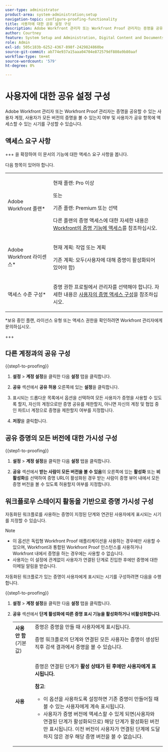 ```yaml
---
user-type: administrator
product-area: system-administration;setup
navigation-topic: configure-proofing-functionality
title: 사용자에 대한 공유 설정 구성
description: Adobe Workfront 관리자 또는 Workfront Proof 관리자는 증명을 공유할 수 있는 사용자 계정, 사용자가 모든 버전의 증명을 볼 수 있는지 여부 및 사용자가 공유 항목에 액세스할 수 있는 시기를 구성할 수 있습니다.
author: Courtney
feature: System Setup and Administration, Digital Content and Documents
role: Admin
exl-id: 505c183b-6252-4367-898f-2429824860be
source-git-commit: ab774e937a15aaa04704e872579df880a9b80aaf
workflow-type: tm+mt
source-wordcount: '579'
ht-degree: 0%

---
```


# 사용자에 대한 공유 설정 구성

Adobe Workfront 관리자 또는 Workfront Proof 관리자는 증명을 공유할 수 있는 사용자 계정, 사용자가 모든 버전의 증명을 볼 수 있는지 여부 및 사용자가 공유 항목에 액세스할 수 있는 시기를 구성할 수 있습니다.

## 액세스 요구 사항

+++ 을 확장하여 이 문서의 기능에 대한 액세스 요구 사항을 봅니다.

다음 항목이 있어야 합니다.

<table style="table-layout:auto"> 
 <col> 
 <col> 
 <tbody> 
  <tr> 
   <td role="rowheader">Adobe Workfront 플랜*</td> 
   <td> <p>현재 플랜: Pro 이상</p> <p>또는</p> <p>기존 플랜: Premium 또는 선택</p> <p>다른 플랜의 증명 액세스에 대한 자세한 내용은 <a href="../../../administration-and-setup/manage-workfront/configure-proofing/access-to-proofing-functionality.md" class="MCXref xref">Workfront의 증명 기능에 액세스</a>를 참조하십시오.</p> </td> 
  </tr> 
  <tr> 
   <td role="rowheader">Adobe Workfront 라이센스*</td> 
   <td> <p>현재 계획: 작업 또는 계획</p> <p>기존 계획: 모두(사용자에 대해 증명이 활성화되어 있어야 함)</p> </td> 
  </tr> 
  <tr> 
   <td role="rowheader">액세스 수준 구성*</td> 
   <td> <p>증명 권한 프로필에서 관리자를 선택해야 합니다. 자세한 내용은 <a href="../../../administration-and-setup/manage-workfront/configure-proofing/configure-a-users-proofing-access.md" class="MCXref xref">사용자의 증명 액세스 구성</a>을 참조하십시오.</p> </td> 
  </tr> 
 </tbody> 
</table>

&#42;보유 중인 플랜, 라이선스 유형 또는 액세스 권한을 확인하려면 Workfront 관리자에게 문의하십시오.

+++

## 다른 계정과의 공유 구성

{{step1-to-proofing}}

1. **설정** > **계정 설정**&#x200B;을 클릭한 다음 **설정** 탭을 클릭합니다.

1. **공유** 섹션에서 **공유 허용** 오른쪽에 있는 **설정**&#x200B;을 클릭합니다.

1. 표시되는 드롭다운 목록에서 옵션을 선택하여 모든 사용자가 증명을 사용할 수 있도록 할지, 자신의 계정으로만 증명 공유를 제한할지, 아니면 자신의 계정 및 협업 중인 파트너 계정으로 증명을 제한할지 여부를 지정합니다.
1. **저장**&#x200B;을 클릭합니다.

## 공유 증명의 모든 버전에 대한 가시성 구성

{{step1-to-proofing}}

1. **설정** > **계정 설정**&#x200B;을 클릭한 다음 **설정** 탭을 클릭합니다.

1. **공유** 섹션에서 **받는 사람이 모든 버전을 볼 수 있음**&#x200B;의 오른쪽에 있는 **활성화** 또는 **비활성화**&#x200B;를 선택하여 증명 URL이 활성화된 경우 받는 사람이 증명 뷰어 내에서 모든 증명 버전을 볼 수 있도록 허용할지 여부를 지정합니다.

## 워크플로우 스테이지 활동을 기반으로 증명 가시성 구성

자동화된 워크플로를 사용하는 증명이 지정된 단계와 연관된 사용자에게 표시되는 시기를 지정할 수 있습니다.

>[!NOTE]
>
>* 이 옵션은 독립형 Workfront Proof 애플리케이션을 사용하는 경우에만 사용할 수 있으며, Workfront과 통합된 Workfront Proof 인스턴스를 사용하거나 Workfront 내에서 증명을 하는 경우에는 사용할 수 없습니다.
>* 사용자는 이 설정에 관계없이 사용자가 연결된 단계로 진입한 후에만 증명에 대한 이메일 알림을 받습니다.
>

자동화된 워크플로가 있는 증명이 사용자에게 표시되는 시기를 구성하려면 다음을 수행합니다.

{{step1-to-proofing}}

1. **설정** > **계정 설정**&#x200B;을 클릭한 다음 **설정** 탭을 클릭합니다.

1. **공유** 섹션에서 **단계 활성화에 따른 증명 표시 기능을 활성화하거나 비활성화합니다**.

   <table style="table-layout:auto"> 
    <col> 
    <col> 
    <tbody> 
     <tr> 
      <td role="rowheader"><strong>사용 안 함</strong>(기본값)</td> 
      <td>증명은 증명을 만들 때 사용자에게 표시됩니다.<br><p>증명 워크플로의 단계와 연결된 모든 사용자는 증명이 생성된 직후 검색 결과에서 증명을 볼 수 있습니다.</p></td> 
     </tr> 
     <tr> 
      <td role="rowheader"><strong>사용</strong> </td> 
      <td> <p>증명은 연결된 단계가 <strong>활성 상태가 된 후에만 사용자에게 표시됩니다.</strong></p> <p><b>참고</b>:   
        <ul> 
         <li><em style="font-style: normal;">이 옵션을 사용하도록 설정하면 기존 증명이 만들어질 때 볼 수 있는 사용자에게 계속 표시됩니다.</em> </li> 
         <li>사용자가 증명 버전에 액세스할 수 있게 되면(사용자와 연결된 단계가 활성화되므로) 해당 단계가 활성화된 버전만 표시됩니다. 이전 버전이 사용자가 연결된 단계에 도달하지 않은 경우 해당 증명 버전을 볼 수 없습니다.</li> 
        </ul> </p> </td> 
     </tr> 
    </tbody> 
   </table>
